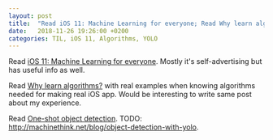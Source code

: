 ```yaml
---
layout: post
title:  "Read iOS 11: Machine Learning for everyone; Read Why learn algorithms?; Read One-shot object detection"
date:   2018-11-26 19:26:00 +0200
categories: TIL, iOS 11, Algorithms, YOLO
---
```

Read [iOS 11: Machine Learning for everyone](http://machinethink.net/blog/ios-11-machine-learning-for-everyone/). Mostly it's self-advertising but has useful info as well.

Read [Why learn algorithms?](http://machinethink.net/blog/why-learn-algorithms/) with real examples when knowing algorithms needed for making real iOS app. Would be interesting to write same post about my experience.

Read [One-shot object detection](http://machinethink.net/blog/object-detection/). TODO: <http://machinethink.net/blog/object-detection-with-yolo>.

